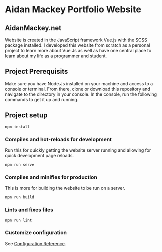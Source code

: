 # Aidan Mackey Portfolio Website
## AidanMackey.net

Website is created in the JavaScript framework Vue.js with the SCSS package installed. I developed this website from scratch as a personal project to learn more about Vue.Js as well as have one central place to learn about my life as a programmer and student.

## Project Prerequisits
Make sure you have Node.Js installed on your machine and access to a console or terminal. From there, clone or download this repository and navigate to the directory in your console. In the console, run the following commands to get it up and running.

## Project setup
```
npm install
```

### Compiles and hot-reloads for development
Run this for quickly getting the website server running and allowing for quick development page reloads.
```
npm run serve
```

### Compiles and minifies for production
This is more for building the website to be run on a server.
```
npm run build
```

### Lints and fixes files
```
npm run lint
```

### Customize configuration
See [Configuration Reference](https://cli.vuejs.org/config/).
